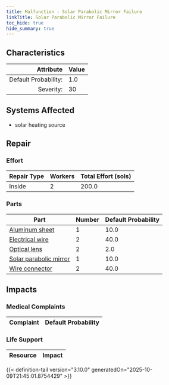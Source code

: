 ```yaml
---
title: Malfunction - Solar Parabolic Mirror Failure
linkTitle: Solar Parabolic Mirror Failure
toc_hide: true
hide_summary: true
---
```

<!-- This is generated by the MarsSim HelpGenertor, do not edit. -->

## Characteristics

| Attribute      | Value |
|--------:|:------|
|Default Probability:|1.0|
|Severity:|30|

## Systems Affected 
- solar heating source

## Repair

### Effort
|Repair Type|Workers|Total Effort (sols)|
|---|---|---|
|Inside|2|200.0|

### Parts
|Part|Number|Default Probability|
|---|---|---|
|[Aluminum sheet](/docs/definitions/part/aluminum-sheet)|1|10.0|
|[Electrical wire](/docs/definitions/part/electrical-wire)|2|40.0|
|[Optical lens](/docs/definitions/part/optical-lens)|2|2.0|
|[Solar parabolic mirror](/docs/definitions/part/solar-parabolic-mirror)|1|10.0|
|[Wire connector](/docs/definitions/part/wire-connector)|2|40.0|

## Impacts

### Medical Complaints
|Complaint|Default Probability|
|---|---|

### Life Support
|Resource|Impact|
|---|---|


{{< definition-tail version="3.10.0" generatedOn="2025-10-09T21:45:01.8754429" >}}


